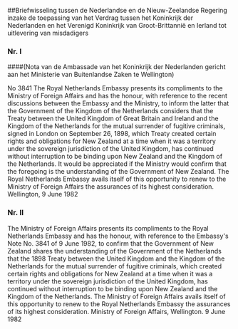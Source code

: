 <meta http-equiv='Content-Type' content='text/html; charset=utf-8' />

##Briefwisseling tussen de Nederlandse en de Nieuw-Zeelandse Regering inzake de toepassing van het Verdrag tussen het Koninkrijk der Nederlanden en het Verenigd Koninkrijk van Groot-Brittannië en Ierland tot uitlevering van misdadigers

### Nr.  I  

####(Nota van de Ambassade van het Koninkrijk der Nederlanden gericht aan het Ministerie van Buitenlandse Zaken te Wellington)

No 3841 The Royal Netherlands Embassy presents its compliments to the Ministry of Foreign Affairs and has the honour, with reference to the recent discussions between the Embassy and the Ministry, to inform the latter that the Government of the Kingdom of the Netherlands considers that the Treaty between the United Kingdom of Great Britain and Ireland and the Kingdom of the Netherlands for the mutual surrender of fugitive criminals, signed in London on September 26, 1898, which Treaty created certain rights and obligations for New Zealand at a time when it was a territory under the sovereign jurisdiction of the United Kingdom, has continued without interruption to be binding upon New Zealand and the Kingdom of the Netherlands. It would be appreciated if the Ministry would confirm that the foregoing is the understanding of the Government of New Zealand. The Royal Netherlands Embassy avails itself of this opportunity to renew to the Ministry of Foreign Affairs the assurances of its highest consideration. Wellington, 9 June 1982   

### Nr.  II  

The Ministry of Foreign Affairs presents its compliments to the Royal Netherlands Embassy and has the honour, with reference to the Embassy's Note No. 3841 of 9 June 1982, to confirm that the Government of New Zealand shares the understanding of the Government of the Netherlands that the 1898 Treaty between the United Kingdom and the Kingdom of the Netherlands for the mutual surrender of fugitive criminals, which created certain rights and obligations for New Zealand at a time when it was a territory under the sovereign jurisdiction of the United Kingdom, has continued without interruption to be binding upon New Zealand and the Kingdom of the Netherlands. The Ministry of Foreign Affairs avails itself of this opportunity to renew to the Royal Netherlands Embassy the assurances of its highest consideration. Ministry of Foreign Affairs, Wellington. 9 June 1982   
